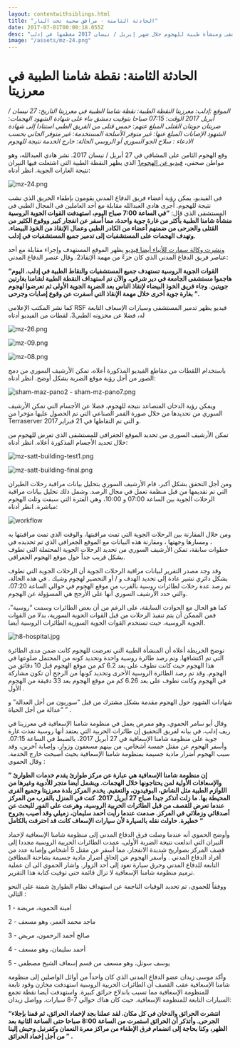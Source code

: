```yaml
---
layout: contentwithsiblings.html
title: "الحادثة الثامنة - مرافق صحية تحت النار"
date: 2017-07-01T00:00:18.055Z
desc: "تقرير مُفصّل عن استهداف 25 مستشفى ومنشأة طبية للهجوم خلال شهر إبريل / نيسان 2017 معظمها في إدلب"
image: "/assets/mz-24.png"
---
```


# الحادثة الثامنة: نقطة شامنا الطبية في معرزيتا

_الموقع :إدلب: معرزيتا
النقطة الطبية: نقطة شامنا الطبية في معرزيتا
التاريخ: 27 نيسان / أبريل 2017
الوقت: 07:15 صباحا بتوقيت دمشق بناء على شهادة الشهود
الهجمات: ضربتان جويتان
القتلى المبلغ عنهم: خمس قتلى من الفريق الطبي استنادا إلى شهادة الشهود
الإصابات المبلغ عنها: غير متوفر
الأسلحة المستخدمة: غير متوفر
الجاني بحسب الادعاء :  سلاح الجو السوري أو الروسي
الحالة: خارج الخدمة نتيجة للهجوم_

وقع الهجوم الثامن على المشافي في 27 أبريل / نيسان 2017\. نشر هادي العبدالله، وهو مواطن صحفي، [فيديو عن الهجوم1](https://www.youtube.com/watch?v=gUNQf08JUs4) الذي يظهر النقطة الطبية التي اشتعلت فيها النيران نتيجة الغارات الجوية. انظر أدناه:

![mz-24.png](https://lh4.googleusercontent.com/sPzo79-jJ20QWoS2UDmhlsMnkoArFi6Doiix8Fc-cblJyHhyxP2xc7-lCghQljNuTOyqdkoCpw5z4jCyJCyoiJ7dfLjQdTKRiy5XpOQW6dWyvwePPHZgD5bR9Z8LFIOt3Q-4deSq)

في الفيديو، يمكن رؤية أعضاء فريق الدفاع المدني يقومون بإطفاء الحريق الذي نشب نتيجة للهجوم. أجرى هادي العبدالله مقابلة مع أحد العاملين في المجال الطبي في المستشفى الذي قال: **“في الساعة 7:00 صباح اليوم، استهدفت القوات الجوية الروسية منشأة شامنا الطبية بأكثر من غارة جوية واحدة، مما أسفر عن انفجار كبير ووقوع الكثير من القتلى والجرحى من ضمنهم أعضاء من الكادر الطبي وعمال الإنقاذ من الخوذ البيضاء. وتهدف الهجمات على المستشفيات إلى تدمير جميع المستشفيات في إدلب.**

[ونشرت وكالة سمارت للأنباء  أيضا فيديو](https://www.youtube.com/watch?v=CueL4_ku0ao) يظهر الموقع المستهدف وإجراء مقابلة مع أحد عناصر فريق الدفاع المدني الذي كان جزءً من مهمة الإنقاذ2\. وقال عنصر الدفاع المدني:

**“القوات الجوية الروسية تستهدف جميع المستشفيات والنقاط الطبية في إدلب. اليوم هاجموا مستشفى الجامعة في دير شرقي، والآن تم استهداف النقطة الطبية لشامنا بغارتين جويتين. وجاء فريق الخوذ البيضاء لإنقاذ الناس بعد الضربة الجوية الأولى ثم تعرضوا لهجوم بغارة جوية أخرى خلال مهمة الإنقاذ التي أسفرت عن وقوع  إصابات وجرحى “.**

كما نشر المكتب الإعلامي RSF  فيديو يظهر تدمير المستشفى وسيارات الإسعاف التابعة له، فضلا عن مخزونه الطبي3\. لقطات من الفيديو أدناه

![mz-26.png](https://lh4.googleusercontent.com/iL8APCAEbRLYpNIevmQN2ET_2X99-nZLlCyH7S3GHAye6MZ3Qje7jgRKjVxJVRZ7G5WtdbdlIOwvuSyLDd4G1MYq5_RhaPYMxMPHbCht2AIG3gs7C8iIL9XTSbOsKnD-YVrmoDp9)

![mz-09.png](https://lh3.googleusercontent.com/ME40Jn4uK_zwgAnDegDvQby13Rs8HEeHZxlL3aI6gNqlYkuIDd0lPwST2pujoN1nA7lgBl5NYbcvGv_OihjayyyfdNiQhDdkYHovsO6K4sPWOUBfa67GcrLdsMeJdQvDa-yBXpGT)

![mz-08.png](https://lh4.googleusercontent.com/RFVFrNH7VUU79RrMbTepN5Hz4WYAqRhK1xRuiMiugED-UHmLI2UEA00gTa_yYJnF55XuAbri4ZIU4DndEZvpWsOH4TQoA7F9Ya5RkMMDbXsjMskZMFTm_IBQOR2gQ3XMLTmyFNei)

باستخدام اللقطات من مقاطع الفيديو المذكورة أعلاه، تمكن الأرشيف السوري من دمج الصور من أجل رؤية موقع الضربة بشكل أوضح. انظر أدناه:

![sham-maz-pano2 - sham-mz-pano7.png](https://lh4.googleusercontent.com/ks9afvWtbOAImpBTXZhGXEL4D7208UlJnPp3RJ7AuZqT6t7yoWYo6U0a2z2N0yW60NNcnjmZjEfbVFCCuReQYNnrtZwKRYv9ysJW2ysDX1Px3fDYxMjlMv5XeGaoxeEV49SlkogV)

ويمكن رؤية الدخان المتصاعد  نتيجة للهجوم، فضلا عن الأجسام  التي تمكن الأرشيف السوري من تحديدها  من خلال  صورة القمر الصناعي التي تم الحصول عليها مؤخرا  من Terraserver و التي تم التقاطها  في 21 فبراير 2017.

تمكن الأرشيف السوري من تحديد الموقع الجغرافي للمستشفى الذي تعرض للهجوم من خلال تحديد الأجسام المذكورة أعلاه. انظر أدناه:

![mz-satt-building-test1.png](https://lh3.googleusercontent.com/2gLb_PNyuOdoQmNdlL3CcZqviOOQXi0JddECLkQsn9NfsrPMQxQjz0twnISZ2CVw6QiK6P4iZ7HWDddYchqWuGr5DlkaunOAqu2JmsZc70OQZfbdkS5ftCsrWZEG_V3ODfaLV1wB)

![mz-satt-building-final.png](https://lh3.googleusercontent.com/Ct05XUs0GxVzRbquq8pU0ZB2VbnXdRCMu7LdyS7_O3EpLwjdGY3N0zStTWKKQw2pZWndz1W3SCKJfj_J-RTOIrYJv8NpHdlDo2CDHsqU3aiVcm2Dmyz798T_tz8PvBqj9aP8ygO4)

ومن أجل التحقق بشكل أكبر، قام الأرشيف السوري بتحليل بيانات مراقبة رحلات الطيران التي تم تقديمها من قبل منظمة تعمل في مجال الرصد. وشمل ذلك تحليل بيانات مراقبة الرحلات الجوية بين الساعة 07:00 و 10:00، وهي الفترة التي سبقت وتلت الهجوم مباشرة. انظر أدناه:

![workflow](https://syrianarchive.org/media/images/27_april_2017b-3.width-800.png)

ومن خلال المقارنة بين الرحلات الجوية التي تمت مراقبتها، والوقت الذي تمت مراقبتها به ، ومسارها وجهتها ، ومقارنة هذه البيانات مع الموقع الجغرافي الذي تم تحديده في خطوات سابقة، تمكن الأرشيف السوري من تحديد الرحلات الجوية المحتملة التي  تطوف بشكل قريب جداً حول موقع الهجوم الجغرافي.

وقد وجد مصدر التقرير لبيانات مراقبة الرحلات الجوية أن الرحلات الجوية التي تطوف بشكل دائري تشير عادة إلى تحديد الهدف و / أو التحضير لهجوم وشيك . في هذه الحالة، تم رصد عدة رحلات لطائرات روسية بالقرب من موقع الهجوم في حوالي الساعة 07:20، والتي حدد الأرشيف السوري أنها على الأرجح هي المسؤولة عن الهجوم.

كما هو الحال مع الحوادث السابقة، على الرغم من أن بعض الطائرات وسمت “روسية”، فمن الممكن أن يتم تنفيذ الرحلات من قبل القوات الجوية السورية، بدلا من القوات الجوية الروسية، حيث تستخدم القوات الجوية السورية الطائرات الروسية أيضا.

![h8-hospital.jpg](https://lh3.googleusercontent.com/6nx0e3tEqhfFg39SRY6kqy_PUMVrZcCDp86VtXzk0JjpjImoW-5IVLLmapp-3uNeKEr94qmA8dO-gML2KPOv5NGs97o7pSdrz0lRE_vHE8lzHlZZEWnppYCZBKPPFsX6Rm37mSMx)

توضح الخريطة أعلاه أن المنشأة الطبية التي تعرضت للهجوم كانت ضمن مدى الطائرة التي تم اكتشافها. وتم رصد طائرة روسية واحدة وتحديد كونه من المحتمل ضلوعها في هذا الهجوم حيث كانت تطوف على بعد 6.2 كم من موقع الهجوم قبل 10 دقائق من الهجوم. وقد تم رصد الطائرة الروسية الأخرى وتحديد كونها من الرجح أن تكون مشاركة في الهجوم وكانت تطوف على بعد 6.26 كم من موقع الهجوم بعد 33 دقيقة من الهجوم الأول .

شهادات الشهود حول الهجوم مقدمة بشكل مشترك من قبل “سوريون من أجل العدالة” و “عدالة من أجل الحياة ” .

وقال أبو سامر الحموي، وهو ممرض يعمل في منظومة شامنا الإسعافية في معرزيتا في ريف إدلب، في بيانه لفريق التحقيق إن طائرات الحربية التي يعتقد أنها روسية نفذت غارة جوية على منظومة شامنا الإسعافية في 27 أبريل 2017، بالضبط في الساعة 07:15\. وأسفر الهجوم عن مقتل خمسة أشخاص، من بينهم مسعفون وزوار، وإصابة آخرين، وقد سبب الهجوم أضرار مادية جسيمة بمنظومة شامنا الإسعافية بحيث أصبحت خارج الخدمة. وقال الحموي :

**” إن منظومة شامنا الإسعافية هي عبارة عن مركز طوارئ يقدم خدمات الطوارئ والإسعافات الأولية لمن يحتاجونها خلال الهجمات. ويشمل أيضا متجر للأدوية وغيرها من اللوازم الطبية مثل الشاش، البوفيدون، والتعقيم. يخدم المركز بلدة معرزيتا وجميع القرى المحيطة بها. ما زلت أتذكر جيدا صباح 27 أبريل 2017\. كنت في المنزل بالقرب من المركز عندما تعرض للقصف من قبل الطائرات الحربية الروسية، وهرعت على الفور للبحث عن أصدقائي وزملائي في المركز. صدمت عندما رأيت أحمد سليمان، زميلي وقد أصيب بجروح خطيرة. حاولت نقله بالسيارة لأن سيارات الإسعاف كانت قد احترقت بالكامل “**

وأوضح الحموي أنه عندما وصلت فرق الدفاع المدني إلى منظومة شامنا الإسعافية لإخماد النيران التي اندلعت نتيجة الضربة الأولى، عمدت الطائرات الحربية الروسية مجددا إلى قصف المركز بصواريخ شديدة الانفجار، مما أسفر عن مقتل 5 أشخاص وإصابة عدد من أفراد الدفاع المدني . وأسفر الهجوم عن إلحاق أضرار مادية جسيمة بشاحنة المطافئ التابعة للدفاع المدني وحرق سيارة تعود إلى أحد الزوار. واشار الحموي الى ان عملية ترميم منظومة شامنا الإسعافية لا تزال قائمة حتى توقيت كتابة هذا التقرير.

ووفقاً للحموي، تم تحديد الوفيات الناجمة عن استهداف نظام الطوارئ شمنة على النحو التالي :

1 - أمينة الحموية، مريضة

2 - ماجد محمد العمر، وهو مسعف

3 - صالح أحمد الرحمون، مريض  

4 - أحمد سليمان، وهو مسعف

5 - يوسف سوتل، وهو مسعف من قسم إسعاف الشيخ مصطفى

وأكد موسى زيدان عضو الدفاع المدني الذي كان واحداً من أوائل الواصلين إلى منظومة شامنا الإسعافية عقب القصف أن الطائرات الحربية الروسية استهدفت مخازن وقود تابعة للمنظومة الإسعافية مما تسبب باندلاع حرائق كبيرة. واستهدفت أيضا نقطة تجمع السيارات التابعة للمنظومة الإسعافية. حيث كان هناك حوالي 7-8 سيارات. وواصل زيدان:

**“انتشرت الحرائق والدخان في كل مكان. لقد عملنا بجد لإخماد الحرائق، ثم قمنا بإجلاء الجرحى. وأتذكر أن الحرائق استمرت من الساعة 8:00 صباحا حتى الساعة الثانية بعد الظهر، وكنا بحاجة إلى انضمام فرق الإطفاء من مراكز معرة النعمان وكفرنبل وحيش إلينا من أجل إخماد الحرائق ” .**
